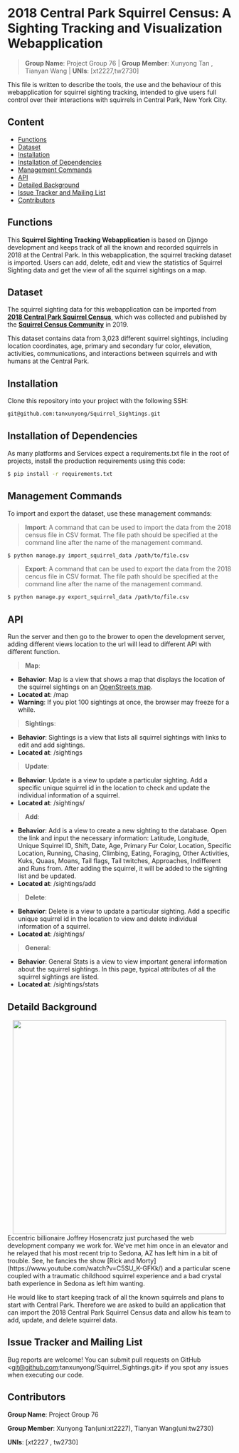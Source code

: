 # 2018 Central Park Squirrel Census: A Sighting Tracking and Visualization Webapplication

> **Group Name**: Project Group 76   |   **Group Member**: Xunyong Tan ,  Tianyan Wang | **UNIs**: [xt2227,tw2730] 

This file is written to describe the tools, the use and the behaviour of this webapplication for squirrel sighting tracking, intended to give users full control over their interactions with squirrels in Central Park, New York City. 

## Content
- [Functions](#heading)
- [Dataset](#heading-2)
- [Installation](#heading-3)
- [Installation of Dependencies](#heading-4)
- [Management Commands](#heading-5)
- [API](#heading-6)
- [Detailed Background](#heading-7)
- [Issue Tracker and Mailing List](#heading-8)
- [Contributors](#heading-9)


<a name="heading"></a>
## Functions

This **Squirrel Sighting Tracking Webapplication** is based on Django development and keeps track of all the known and recorded squirrels in 2018 at the Central Park. In this webapplication, the squirrel tracking dataset is imported. Users can add, delete, edit and view the statistics of Squirrel Sighting data and get the view of all the squirrel sightings on a map.

<a name="heading-2"></a>
## Dataset

The squirrel sighting data for this webapplication can be imported from [**2018 Central Park Squirrel Census**](https://data.cityofnewyork.us/Environment/2018-Central-Park-Squirrel-Census-Squirrel-Data/vfnx-vebw/data), which was collected and published by the [**Squirrel Census Community**](https://www.thesquirrelcensus.com/) in 2019. 

This dataset contains data from 3,023 different squirrel sightings, including location coordinates, age, primary and secondary fur color, elevation, activities, communications, and interactions between squirrels and with humans at the Central Park.

<a name="heading-3"></a>
## Installation
Clone this repository into your project with the following SSH:
```bash
git@github.com:tanxunyong/Squirrel_Sightings.git
```

<a name="heading-4"></a>
## Installation of Dependencies

As many platforms and Services expect a requirements.txt file in the root of projects, install the production requirements using this code:
``` bash
$ pip install -r requirements.txt
```
<a name="heading-5"></a>
## Management Commands

To import and export the dataset, use these management commands:

> **Import**: A command that can be used to import the data from the 2018 census file in CSV format. The file path should be specified at the command line after the name of the management command.

```bash
$ python manage.py import_squirrel_data /path/to/file.csv
```

> **Export**: A command that can be used to export the data from the 2018 cencus file in CSV format. The file path should be specified at the command line after the name of the management command. 

```bash
$ python manage.py export_squirrel_data /path/to/file.csv
```
<a name="heading-6"></a>
## API
Run the server and then go to the brower to open the development server, adding different views location to the url will lead to different API with different function.

> **Map**:  
* **Behavior**: Map is a view that shows a map that displays the location of the squirrel sightings on an [OpenStreets map](https://www.openstreetmap.org/about/).
* **Located at**: /map
* **Warning**: If you plot 100 sightings at once, the browser may freeze for a while.
 
> **Sightings**: 
* **Behavior**: Sightings is a view that lists all squirrel sightings with links to edit and add sightings.
* **Located at**: /sightings
 
> **Update**: 
* **Behavior**: Update is a view to update a particular sighting. Add a specific unique squirrel id in the location to check and update the individual information of a squirrel.
* **Located at**: /sightings/<unique-squirrel-id>
 
> **Add**: 
* **Behavior**: Add is a view to create a new sighting to the database. Open the link and input the necessary information: Latitude, Longitude, Unique Squirrel ID, Shift, Date, Age, Primary Fur Color, Location, Specific Location, Running, Chasing, Climbing, Eating, Foraging, Other Activities, Kuks, Quaas, Moans, Tail flags, Tail twitches, Approaches, Indifferent and Runs from. After adding the squirrel, it will be added to the sighting list and be updated.
* **Located at**: /sightings/add
 
> **Delete**: 
* **Behavior**: Delete is a view to update a particular sighting. Add a specific unique squirrel id in the location to view and delete individual information of a squirrel.
* **Located at**: /sightings/<unique-squirrel-id>
 
> **General**: 
* **Behavior**: General Stats is a view to view important general information about the squirrel sightings. In this page, typical attributes of all the squirrel sightings are listed.
* **Located at**: /sightings/stats

<a name="heading-7"></a>
## Detaild Background
<div align="center">
  <img src="https://media.npr.org/assets/img/2017/04/25/istock-115796521-fcf434f36d3d0865301cdcb9c996cfd80578ca99-s1600-c85.jpg",height="500" width="480" >
</div>
Eccentric billionaire Joffrey Hosencratz just purchased the web development company we work for. We’ve met him once in an elevator and he relayed that his most recent trip to Sedona, AZ has left him in a bit of trouble. See, he fancies the show [Rick and Morty](https://www.youtube.com/watch?v=C5SU_K-GFKk/) and a particular scene coupled with a traumatic childhood squirrel experience and a bad crystal bath experience in Sedona as left him wanting. 

He would like to start keeping track of all the known squirrels and plans to start with Central Park. Therefore we are asked to build an application that can import the 2018 Central Park Squirrel Census data and allow his team to add, update, and delete squirrel data. 

<a name="heading-8"></a>
## Issue Tracker and Mailing List
Bug reports are welcome!  You can submit pull requests on GitHub <git@github.com:tanxunyong/Squirrel_Sightings.git> if you spot any issues when executing our code.

<a name="heading-9"></a>
## Contributors

**Group Name**: Project Group 76      

**Group Member**: Xunyong Tan(uni:xt2227),  Tianyan Wang(uni:tw2730) 

**UNIs**: [xt2227 , tw2730]

